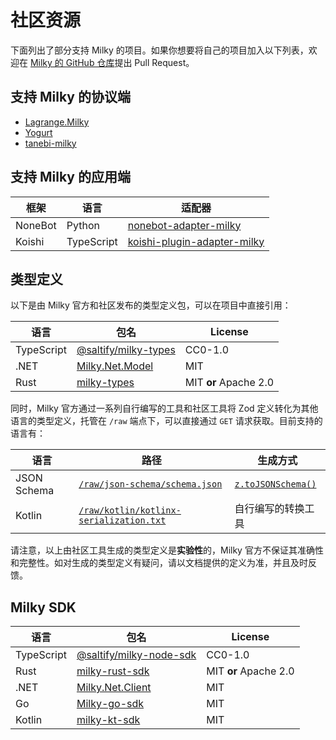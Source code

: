 # 社区资源

下面列出了部分支持 Milky 的项目。如果你想要将自己的项目加入以下列表，欢迎在 [Milky 的 GitHub 仓库](https://github.com/SaltifyDev/milky)提出 Pull Request。

## 支持 Milky 的协议端

- [Lagrange.Milky](https://github.com/LagrangeDev/LagrangeV2/tree/main/Lagrange.Milky)
- [Yogurt](https://github.com/LagrangeDev/acidify/tree/main/yogurt)
- [tanebi-milky](https://github.com/SaltifyDev/tanebi/tree/v2/packages/milky)

## 支持 Milky 的应用端

| 框架    | 语言       | 适配器                                                                                |
| ------- | ---------- | ------------------------------------------------------------------------------------- |
| NoneBot | Python     | [nonebot-adapter-milky](https://github.com/nonebot/adapter-milky)                     |
| Koishi  | TypeScript | [koishi-plugin-adapter-milky](https://github.com/idranme/koishi-plugin-adapter-milky) |

## 类型定义

以下是由 Milky 官方和社区发布的类型定义包，可以在项目中直接引用：

| 语言       | 包名                                                                       | License               |
| ---------- | -------------------------------------------------------------------------- | --------------------- |
| TypeScript | [@saltify/milky-types](https://www.npmjs.com/package/@saltify/milky-types) | CC0-1.0               |
| .NET       | [Milky.Net.Model](https://www.nuget.org/packages/Milky.Net.Model)          | MIT                   |
| Rust       | [milky-types](https://crates.io/crates/milky-types)                        | MIT **or** Apache 2.0 |

同时，Milky 官方通过一系列自行编写的工具和社区工具将 Zod 定义转化为其他语言的类型定义，托管在 `/raw` 端点下，可以直接通过 `GET` 请求获取。目前支持的语言有：

| 语言        | 路径                                                                                 | 生成方式                                          |
| ----------- | ------------------------------------------------------------------------------------ | ------------------------------------------------- |
| JSON Schema | [`/raw/json-schema/schema.json`](/raw/json-schema/schema.json.txt)                   | [`z.toJSONSchema()`](https://zod.dev/json-schema) |
| Kotlin      | [`/raw/kotlin/kotlinx-serialization.txt`](/raw/kotlin/kotlinx-serialization.txt.txt) | 自行编写的转换工具                                |

请注意，以上由社区工具生成的类型定义是**实验性**的，Milky 官方不保证其准确性和完整性。如对生成的类型定义有疑问，请以文档提供的定义为准，并且及时反馈。

## Milky SDK

| 语言       | 包名                                                                             | License               |
| ---------- | -------------------------------------------------------------------------------- | --------------------- |
| TypeScript | [@saltify/milky-node-sdk](https://www.npmjs.com/package/@saltify/milky-node-sdk) | CC0-1.0               |
| Rust       | [milky-rust-sdk](https://crates.io/crates/milky-rust-sdk)                        | MIT **or** Apache 2.0 |
| .NET       | [Milky.Net.Client](https://www.nuget.org/packages/Milky.Net.Client)              | MIT                   |
| Go         | [Milky-go-sdk](https://github.com/Szzrain/Milky-go-sdk)                          | MIT                   |
| Kotlin     | [milky-kt-sdk](https://github.com/Wesley-Young/milky-kt-sdk)                     | MIT                   |
